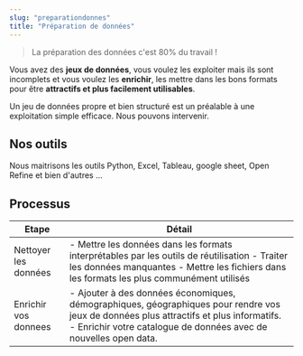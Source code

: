 ```yaml
---
slug: "preparationdonnes"
title: "Préparation de données"
---
```


> La préparation des données c'est 80% du travail !

Vous avez des **jeux de données**, vous voulez les exploiter mais ils sont incomplets et vous voulez les **enrichir**, les mettre dans les bons formats pour être **attractifs et plus facilement utilisables**.

Un jeu de données propre et bien structuré est un préalable à une exploitation simple efficace. Nous pouvons intervenir.

## Nos outils

Nous maitrisons les outils Python, Excel, Tableau, google sheet, Open Refine et bien d'autres ... 

## Processus

| Etape | Détail |
|----------------------|----------------|
| Nettoyer les données | - Mettre les données dans les formats interprétables par les outils de réutilisation - Traiter les données manquantes  - Mettre les fichiers dans les formats  les plus communément utilisés |
| Enrichir vos donnees | - Ajouter à des données économiques, démographiques, géographiques  pour rendre vos jeux de données plus attractifs et plus informatifs.  - Enrichir votre catalogue de données avec de nouvelles open data. |

